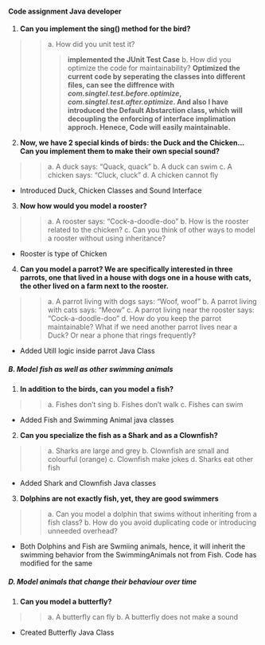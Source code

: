 #### Code assignment Java developer

1. **Can you implement the sing() method for the bird?**
>>a. How did you unit test it? 
 >>>__implemented the JUnit Test Case__
>>b. How did you optimize the code for maintainability?
>>>__Optimized the current code by seperating the classes into different files, can see the diffrence with *com.singtel.test.before.optimize*, *com.singtel.test.after.optimize*. And also I have introduced the Default Abstarction class, which will decoupling the enforcing of interface implimation approch. Henece, Code will easily maintainable.__

2. **Now, we have 2 special kinds of birds: the Duck and the Chicken... Can you
implement them to make their own special sound?**
>>a. A duck says: “Quack, quack”
>>b. A duck can swim
>>c. A chicken says: “Cluck, cluck”
>>d. A chicken cannot fly 
-	Introduced Duck, Chicken Classes and Sound Interface

3. **Now how would you model a rooster?**
>>a. A rooster says: “Cock-a-doodle-doo”
>>b. How is the rooster related to the chicken?
>>c. Can you think of other ways to model a rooster without using inheritance?
-	Rooster is  type of Chicken

4. **Can you model a parrot? We are specifically interested in three parrots, one that
lived in a house with dogs one in a house with cats, the other lived on a farm next to
the rooster.**
>>a. A parrot living with dogs says: “Woof, woof”
>>b. A parrot living with cats says: “Meow”
>>c. A parrot living near the rooster says: “Cock-a-doodle-doo”
>>d. How do you keep the parrot maintainable? What if we need another parrot
lives near a Duck? Or near a phone that rings frequently?

- Added Utill logic inside parrot Java Class

##### B. Model fish as well as other swimming animals
1. **In addition to the birds, can you model a fish?**
>>a. Fishes don’t sing
>>b. Fishes don’t walk
>>c. Fishes can swim
- Added Fish and Swimming Animal java classes

2. **Can you specialize the fish as a Shark and as a Clownfish?**
>>a. Sharks are large and grey
>>b. Clownfish are small and colourful (orange)
>>c. Clownfish make jokes
>>d. Sharks eat other fish
- Added Shark and Clownfish Java classes

3. **Dolphins are not exactly fish, yet, they are good swimmers**
>>a. Can you model a dolphin that swims without inheriting from a fish class?
>>b. How do you avoid duplicating code or introducing unneeded overhead?
- Both Dolphins and Fish are Swmiing animals, hence, it will inherit the swimming behavior from the SwimmingAnimals not from Fish. Code has modified for the same

##### D. Model animals that change their behaviour over time
1. **Can you model a butterfly?**
>>a. A butterfly can fly
>>b. A butterfly does not make a sound
- Created Butterfly Java Class
